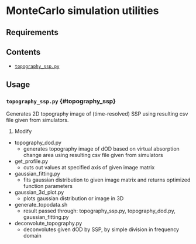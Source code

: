 # MonteCarlo simulation utilities

## Requirements


## Contents
- [`topography_ssp.py`](#topography_ssp)


## Usage
### `topography_ssp.py` {#topography_ssp}
Generates 2D topography image of (time-resolved) SSP using resulting csv file given from simulators.

1. Modify 

- topography_dod.py
    - generates topography image of dOD based on virtual absorption change area using resulting csv file given from simulators
- get_profile.py
    - cuts out values at specified axis of given image matrix
- gaussian_fitting.py
    - fits gaussian distribution to given image matrix and returns optimized function parameters
- gaussian_3d_plot.py
    - plots gaussian distribution or image in 3D
- generate_topodata.sh
    - result passed through: topography_ssp.py, topography_dod.py, gaussian_fitting.py
- deconvolute_topography.py
    - deconvolutes given dOD by SSP, by simple division in frequency domain